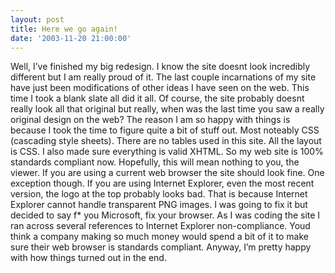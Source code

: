 ```yaml
---
layout: post
title: Here we go again!
date: '2003-11-20 21:00:00'
---
```


Well, I’ve finished my big redesign. I know the site doesnt look incredibly different but I am really proud of it. The last couple incarnations of my site have just been modifications of other ideas I have seen on the web. This time I took a blank slate all did it all. Of course, the site probably doesnt really look all that original but really, when was the last time you saw a really original design on the web? The reason I am so happy with things is because I took the time to figure quite a bit of stuff out. Most noteably CSS (cascading style sheets). There are no tables used in this site. All the layout is CSS. I also made sure everything is valid XHTML. So my web site is 100% standards compliant now. Hopefully, this will mean nothing to you, the viewer. If you are using a current web browser the site should look fine. One exception though. If you are using Internet Explorer, even the most recent version, the logo at the top probably looks bad. That is because Internet Explorer cannot handle transparent PNG images. I was going to fix it but decided to say f\* you Microsoft, fix your browser. As I was coding the site I ran across several references to Internet Explorer non-compliance. Youd think a company making so much money would spend a bit of it to make sure their web browser is standards compliant. Anyway, I’m pretty happy with how things turned out in the end.

<!--kg-card-end: markdown-->